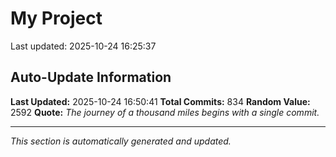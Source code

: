 # My Project


Last updated: 2025-10-24 16:25:37









































































































































































































































































































































































































































































































































































































































































































































































































































































































































































































































































































































































































































































## Auto-Update Information

**Last Updated:** 2025-10-24 16:50:41
**Total Commits:** 834
**Random Value:** 2592
**Quote:** _The journey of a thousand miles begins with a single commit._

---
_This section is automatically generated and updated._